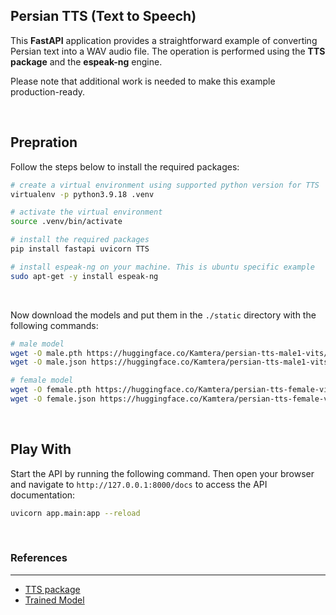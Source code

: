 ## Persian TTS (Text to Speech)

This **FastAPI** application provides a straightforward example of converting Persian text into a WAV audio file. The operation is performed using the **TTS package** and the **espeak-ng** engine.

Please note that additional work is needed to make this example production-ready.

</br>

## Prepration

Follow the steps below to install the required packages:

```bash
# create a virtual environment using supported python version for TTS
virtualenv -p python3.9.18 .venv

# activate the virtual environment
source .venv/bin/activate

# install the required packages
pip install fastapi uvicorn TTS

# install espeak-ng on your machine. This is ubuntu specific example
sudo apt-get -y install espeak-ng
```

</br>

Now download the models and put them in the `./static` directory with the following commands:

```bash
# male model
wget -O male.pth https://huggingface.co/Kamtera/persian-tts-male1-vits/resolve/main/checkpoint_88000.pth
wget -O male.json https://huggingface.co/Kamtera/persian-tts-male1-vits/resolve/main/config.json

# female model
wget -O female.pth https://huggingface.co/Kamtera/persian-tts-female-vits/resolve/main/best_model_30824.pth
wget -O female.json https://huggingface.co/Kamtera/persian-tts-female-vits/resolve/main/config.json
```

</br>

## Play With

Start the API by running the following command. Then open your browser and navigate to `http://127.0.0.1:8000/docs` to access the API documentation:

```bash
uvicorn app.main:app --reload
```

</br>

### References

---

- [TTS package](https://github.com/coqui-ai/TTS)
- [Trained Model](https://huggingface.co/spaces/Kamtera/Persian-tts-CoquiTTS)
